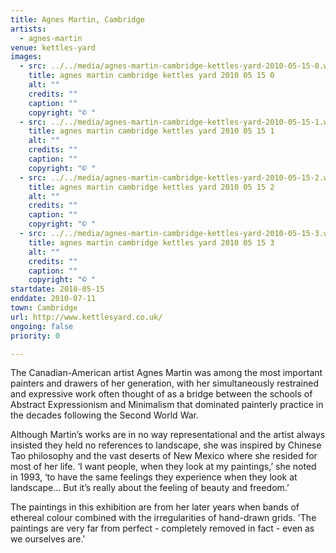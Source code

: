 ```yaml
---
title: Agnes Martin, Cambridge
artists:
  - agnes-martin
venue: kettles-yard
images:
  - src: ../../media/agnes-martin-cambridge-kettles-yard-2010-05-15-0.webp
    title: agnes martin cambridge kettles yard 2010 05 15 0
    alt: ""
    credits: ""
    caption: ""
    copyright: "© "
  - src: ../../media/agnes-martin-cambridge-kettles-yard-2010-05-15-1.webp
    title: agnes martin cambridge kettles yard 2010 05 15 1
    alt: ""
    credits: ""
    caption: ""
    copyright: "© "
  - src: ../../media/agnes-martin-cambridge-kettles-yard-2010-05-15-2.webp
    title: agnes martin cambridge kettles yard 2010 05 15 2
    alt: ""
    credits: ""
    caption: ""
    copyright: "© "
  - src: ../../media/agnes-martin-cambridge-kettles-yard-2010-05-15-3.webp
    title: agnes martin cambridge kettles yard 2010 05 15 3
    alt: ""
    credits: ""
    caption: ""
    copyright: "© "
startdate: 2010-05-15
enddate: 2010-07-11
town: Cambridge
url: http://www.kettlesyard.co.uk/
ongoing: false
priority: 0

---
```


The Canadian-American artist Agnes Martin was among the most important painters and drawers of her generation, with her simultaneously restrained and expressive work often thought of as a bridge between the schools of Abstract Expressionism and Minimalism that dominated painterly practice in the decades following the Second World War.

Although Martin’s works are in no way representational and the artist always insisted they held no references to landscape, she was inspired by Chinese Tao philosophy and the vast deserts of New Mexico where she resided for most of her life. ‘I want people, when they look at my paintings,’ she noted in 1993, ‘to have the same feelings they experience when they look at landscape… But it’s really about the feeling of beauty and freedom.’

The paintings in this exhibition are from her later years when bands of ethereal colour combined with the irregularities of hand-drawn grids. 'The paintings are very far from perfect - completely removed in fact - even as we ourselves are.'